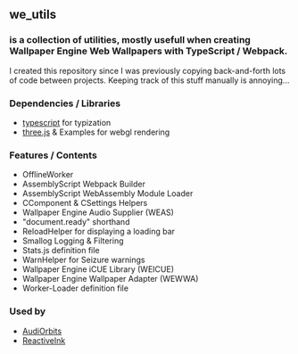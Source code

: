 ## we_utils

### is a collection of utilities, mostly usefull when creating Wallpaper Engine Web Wallpapers with TypeScript / Webpack.

I created this repository since I was previously copying back-and-forth lots of code between projects.
Keeping track of this stuff manually is annoying...


### Dependencies / Libraries
- [typescript](https://www.typescriptlang.org/) for typization
- [three.js](https://threejs.org/) & Examples for webgl rendering


### Features / Contents
- OfflineWorker
- AssemblyScript Webpack Builder
- AssemblyScript WebAssembly Module Loader
- CComponent & CSettings Helpers
- Wallpaper Engine Audio Supplier (WEAS)
- "document.ready" shorthand
- ReloadHelper for displaying a loading bar
- Smallog Logging & Filtering
- Stats.js definition file
- WarnHelper for Seizure warnings
- Wallpaper Engine iCUE Library (WEICUE)
- Wallpaper Engine Wallpaper Adapter (WEWWA)
- Worker-Loader definition file


### Used by
- [AudiOrbits](https://github.com/hexxone/audiorbits)
- [ReactiveInk](https://github.com/hexxone/ReactiveInk)
